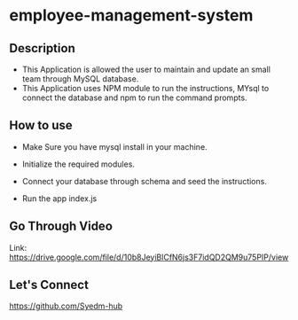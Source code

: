 # employee-management-system

## Description

- This Application is allowed the user to maintain and update an small team through MySQL database.
- This Application uses NPM module to run the instructions, MYsql to connect the database and npm to run the command prompts.

## How to use

- Make Sure you have mysql install in your machine.

- Initialize the required modules.

- Connect your database through schema and seed the instructions.

- Run the app index.js

## Go Through Video

Link: https://drive.google.com/file/d/10b8JeyiBlCfN6js3F7idQD2QM9u75PIP/view

## Let's Connect

https://github.com/Syedm-hub
